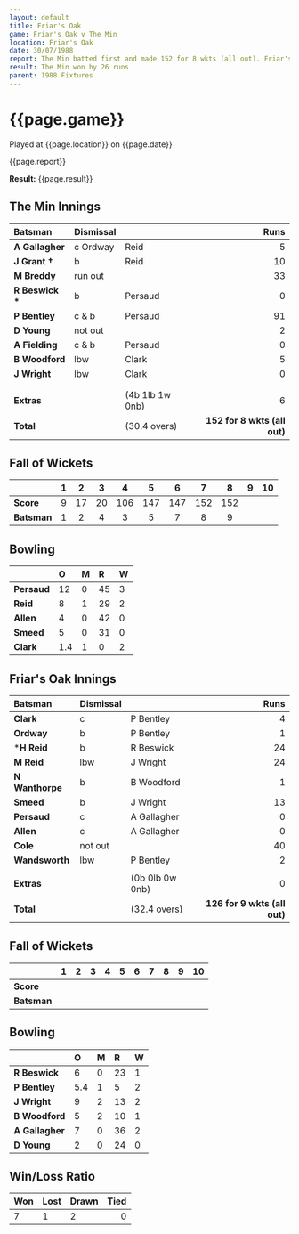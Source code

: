 ```yaml
---
layout: default
title: Friar's Oak
game: Friar's Oak v The Min
location: Friar's Oak
date: 30/07/1988
report: The Min batted first and made 152 for 8 wkts (all out). Friar's Oak replied with 126 for 9 wkts (all out)
result: The Min won by 26 runs
parent: 1988 Fixtures
---
```


# {{page.game}}

Played at {{page.location}} on {{page.date}}

{{page.report}}

**Result:** {{page.result}}

## The Min Innings

| Batsman | Dismissal |  | Runs |
|:---|:---|---|---:|
| **A Gallagher** | c Ordway | Reid | 5 | 
| **J Grant &#8224;** | b | Reid | 10 | 
| **M Breddy** | run out |  | 33 | 
| **R Beswick &#42;** | b | Persaud | 0 | 
| **P Bentley** | c & b  | Persaud | 91 | 
| **D Young** | not out |  | 2 | 
| **A Fielding** | c & b  | Persaud | 0 | 
| **B Woodford** | lbw | Clark | 5 | 
| **J Wright** | lbw | Clark | 0 | 
|  |  |  |  | 
|  |  |  |  | 
| **Extras** | | (4b 1lb 1w 0nb) | 6 | 
| **Total** | | (30.4 overs) | **152 for 8 wkts (all out)** | 

## Fall of Wickets

| | 1 | 2 | 3 | 4 | 5 | 6 | 7 | 8 | 9 | 10 |
|---|:---:|:---:|:---:|:---:|:---:|:---:|:---:|:---:|:---:|:---:|
| **Score** | 9 | 17 | 20 | 106 | 147 | 147 | 152 | 152 |  |  | 
| **Batsman** | 1 | 2 | 4 | 3 | 5 | 7 | 8 | 9 |  |  | 

## Bowling

| | O | M | R | W |
|---|:---|:---|:---|:---|
| **Persaud** | 12 | 0 | 45 | 3 | 
| **Reid** | 8 | 1 | 29 | 2 | 
| **Allen** | 4 | 0 | 42 | 0 | 
| **Smeed** | 5 | 0 | 31 | 0 |
| **Clark** | 1.4 | 1 | 0 | 2 | 

## Friar's Oak Innings

| Batsman | Dismissal |  | Runs |
|:---|:---|---|---:|
| **Clark** | c | P Bentley | 4 | 
| **Ordway** | b | P Bentley | 1 | 
| ***H Reid** | b | R Beswick | 24 | 
| **M Reid** | lbw | J Wright | 24 | 
| **N Wanthorpe** | b | B Woodford | 1 | 
| **Smeed** | b |  J Wright | 13 |
| **Persaud** | c | A Gallagher | 0 | 
| **Allen** | c | A Gallagher | 0 |
| **Cole** | not out |  | 40 | 
| **Wandsworth** | lbw | P Bentley | 2 | 
|  |  |  |  |
| **Extras** | | (0b 0lb 0w 0nb) | 0 | 
| **Total** | | (32.4 overs) | **126 for 9 wkts (all out)** | 

## Fall of Wickets

| | 1 | 2 | 3 | 4 | 5 | 6 | 7 | 8 | 9 | 10 |
|---|:---:|:---:|:---:|:---:|:---:|:---:|:---:|:---:|:---:|:---:|
| **Score** |  |  |  |  |  |  |  |  |  |  |
| **Batsman** |  |  |  |  |  |  |  |  |  |  |

## Bowling

| | O | M | R | W |
|---|:---|:---|:---|:---|
| **R Beswick** | 6 | 0 | 23 | 1 | 
| **P Bentley** | 5.4 | 1 | 5 | 2 | 
| **J Wright** | 9 | 2 | 13 | 2 | 
| **B Woodford** | 5 | 2 | 10 | 1 | 
| **A Gallagher** | 7 | 0 | 36 | 2 |
| **D Young** | 2 | 0 | 24 | 0 |

## Win/Loss Ratio

| Won | Lost | Drawn | Tied |
|:---|:---|:---|---:|
| 7 | 1 | 2 | 0 |
